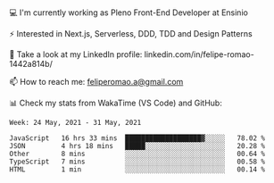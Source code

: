 💻 I'm currently working as Pleno Front-End Developer at Ensinio

⚡ Interested in Next.js, Serverless, DDD, TDD and Design Patterns

👥 Take a look at my LinkedIn profile: linkedin.com/in/felipe-romao-1442a814b/

📫 How to reach me: feliperomao.a@gmail.com

📊 Check my stats from WakaTime (VS Code) and GitHub:

<!--START_SECTION:waka-->
```text
Week: 24 May, 2021 - 31 May, 2021

JavaScript   16 hrs 33 mins  ███████████████████▓░░░░░   78.02 % 
JSON         4 hrs 18 mins   █████░░░░░░░░░░░░░░░░░░░░   20.28 % 
Other        8 mins          ░░░░░░░░░░░░░░░░░░░░░░░░░   00.64 % 
TypeScript   7 mins          ░░░░░░░░░░░░░░░░░░░░░░░░░   00.58 % 
HTML         1 min           ░░░░░░░░░░░░░░░░░░░░░░░░░   00.14 % 
```
<!--END_SECTION:waka-->
